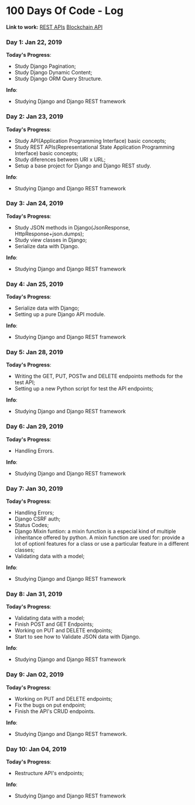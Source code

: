 # 100 Days Of Code - Log

**Link to work:**
[REST APIs](https://github.com/silva-matheus/blockchain)
[Blockchain API](https://github.com/silva-matheus/blockchain)

### Day 1: Jan 22, 2019

**Today's Progress**:
- Study Django Pagination;
- Study Django Dynamic Content;
- Study Django ORM Query Structure.

**Info**:
- Studying Django and Django REST framework

### Day 2: Jan 23, 2019

**Today's Progress**:
- Study API(Application Programming Interface) basic concepts;
- Study REST APIs(Representational State Application Programming Interface) basic concepts;
- Study diferences between URI x URL;
- Setup a base project for Django and Django REST study.

**Info**:
- Studying Django and Django REST framework

### Day 3: Jan 24, 2019

**Today's Progress**:
- Study JSON methods in Django(JsonResponse, HttpResponse+json.dumps);
- Study view classes in Django;
- Serialize data with Django.


**Info**:
- Studying Django and Django REST framework


### Day 4: Jan 25, 2019

**Today's Progress**:
- Serialize data with Django;
- Setting up a pure Django API module.


**Info**:
- Studying Django and Django REST framework

### Day 5: Jan 28, 2019

**Today's Progress**:
- Writing the GET, PUT, POSTw and DELETE endpoints methods for the test API;
- Setting up a new Python script for test the API endpoints;


**Info**:
- Studying Django and Django REST framework


### Day 6: Jan 29, 2019

**Today's Progress**:
- Handling Errors.

**Info**:
- Studying Django and Django REST framework


### Day 7: Jan 30, 2019

**Today's Progress**:
- Handling Errors;
- Django CSRF auth;
- Status Codes;
- Django Mixin funtion: a mixin function is a especial kind of multiple inheritance offered by python. A mixin function are used for: provide a lot of optionl features for a class or use a particular feature in a different classes;
- Validating data with a model;

**Info**:
- Studying Django and Django REST framework


### Day 8: Jan 31, 2019

**Today's Progress**:
- Validating data with a model;
- Finish POST and GET Endpoints;
- Working on PUT and DELETE endpoints;
- Start to see how to Validate JSON data with Django.


**Info**:
- Studying Django and Django REST framework



### Day 9: Jan 02, 2019

**Today's Progress**:
- Working on PUT and DELETE endpoints;
- Fix the bugs on put endpoint;
- Finish the API's CRUD endpoints.

**Info**:
- Studying Django and Django REST framework.


### Day 10: Jan 04, 2019

**Today's Progress**:
- Restructure API's endpoints;

**Info**:
- Studying Django and Django REST framework
